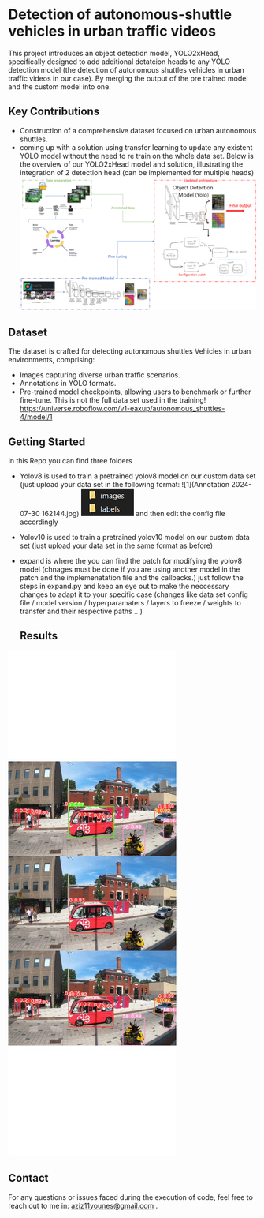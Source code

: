 # Detection of autonomous-shuttle vehicles in urban traffic videos
This project introduces an object detection model, YOLO2xHead, specifically designed to add additional detatcion heads to any YOLO detection model (the detection of autonomous shuttles vehicles in urban traffic videos in our case). By merging the output of the pre trained model and the custom model into one.
## Key Contributions
- Construction of a comprehensive dataset focused on urban autonomous shuttles.
- coming up with a solution using transfer learning to update any existent YOLO model without the need to re train on the whole data set.
Below is the overview of our YOLO2xHead model and solution, illustrating the integration of 2 detection head (can be implemented for multiple heads)
![](image_2024-07-30_161638799.png)
## Dataset

The dataset is crafted for detecting autonomous shuttles Vehicles in urban environments, comprising:

- Images capturing diverse urban traffic scenarios.
- Annotations in YOLO formats.
- Pre-trained model checkpoints, allowing users to benchmark or further fine-tune.
This is not the full data set used in the training!
https://universe.roboflow.com/v1-eaxup/autonomous_shuttles-4/model/1

## Getting Started
In this Repo you can find three folders
- Yolov8 is used to train a pretrained yolov8 model on our custom data set (just upload your data set in the following format:
![1](Annotation 2024-07-30 162144.jpg)
![2](image_2024-07-30_162214217.png)
and then edit the config file accordingly
- Yolov10 is used to train a pretrained yolov10 model on our custom data set (just upload your data set in the same format as before)
- expand is where the you can find the patch for modifying the yolov8 model (chnages must be done if you are using another model in the patch and the implemenatation file and the callbacks.)
  just follow the steps in expand.py and keep an eye out to make the neccessary changes to adapt it to your specific case (changes like data set config file / model version / hyperparamaters / layers to 
  freeze / weights to transfer and their respective paths ...)


  ## Results
![results](expand1.jpg)

  ## Contact
For any questions or issues faced during the execution of code, feel free to reach out to me in: aziz11younes@gmail.com . 
